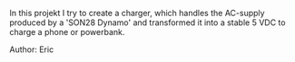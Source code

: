 In this projekt I try to create a charger, which handles the AC-supply produced by a 'SON28 Dynamo' and transformed it into a stable 5 VDC to charge a phone or powerbank.

Author: Eric
